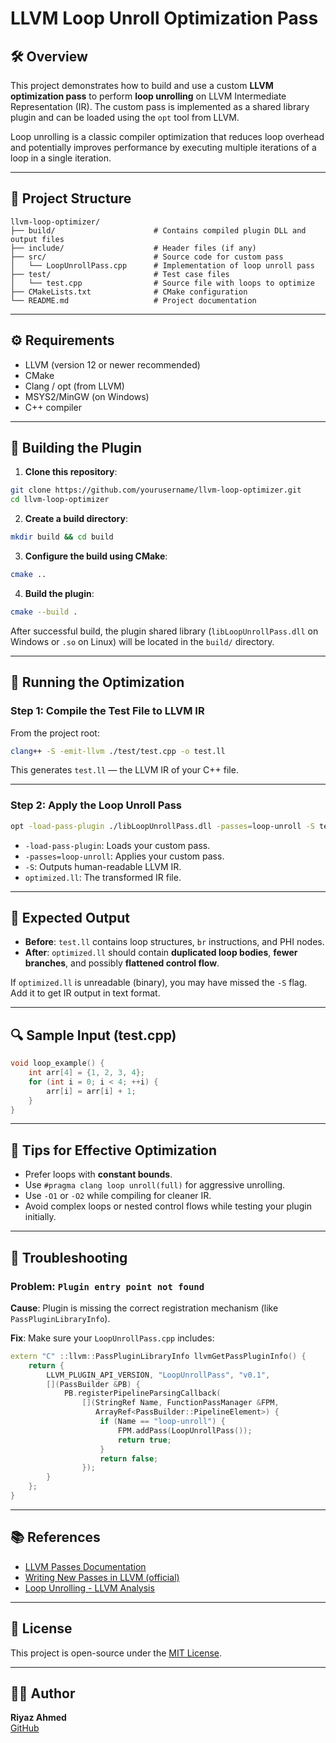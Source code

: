 
# LLVM Loop Unroll Optimization Pass

## 🛠️ Overview

This project demonstrates how to build and use a custom **LLVM optimization pass** to perform **loop unrolling** on LLVM Intermediate Representation (IR). The custom pass is implemented as a shared library plugin and can be loaded using the `opt` tool from LLVM.

Loop unrolling is a classic compiler optimization that reduces loop overhead and potentially improves performance by executing multiple iterations of a loop in a single iteration.

---

## 📁 Project Structure

```
llvm-loop-optimizer/
├── build/                      # Contains compiled plugin DLL and output files
├── include/                    # Header files (if any)
├── src/                        # Source code for custom pass
│   └── LoopUnrollPass.cpp      # Implementation of loop unroll pass
├── test/                       # Test case files
│   └── test.cpp                # Source file with loops to optimize
├── CMakeLists.txt              # CMake configuration
└── README.md                   # Project documentation
```

---

## ⚙️ Requirements

- LLVM (version 12 or newer recommended)
- CMake
- Clang / opt (from LLVM)
- MSYS2/MinGW (on Windows)
- C++ compiler

---

## 🧰 Building the Plugin

1. **Clone this repository**:

```bash
git clone https://github.com/yourusername/llvm-loop-optimizer.git
cd llvm-loop-optimizer
```

2. **Create a build directory**:

```bash
mkdir build && cd build
```

3. **Configure the build using CMake**:

```bash
cmake ..
```

4. **Build the plugin**:

```bash
cmake --build .
```

After successful build, the plugin shared library (`libLoopUnrollPass.dll` on Windows or `.so` on Linux) will be located in the `build/` directory.

---

## 🧪 Running the Optimization

### Step 1: Compile the Test File to LLVM IR

From the project root:

```bash
clang++ -S -emit-llvm ./test/test.cpp -o test.ll
```

This generates `test.ll` — the LLVM IR of your C++ file.

---

### Step 2: Apply the Loop Unroll Pass

```bash
opt -load-pass-plugin ./libLoopUnrollPass.dll -passes=loop-unroll -S test.ll -o optimized.ll
```

- `-load-pass-plugin`: Loads your custom pass.
- `-passes=loop-unroll`: Applies your custom pass.
- `-S`: Outputs human-readable LLVM IR.
- `optimized.ll`: The transformed IR file.

---

## 🧾 Expected Output

- **Before**: `test.ll` contains loop structures, `br` instructions, and PHI nodes.
- **After**: `optimized.ll` should contain **duplicated loop bodies**, **fewer branches**, and possibly **flattened control flow**.

If `optimized.ll` is unreadable (binary), you may have missed the `-S` flag. Add it to get IR output in text format.

---

## 🔍 Sample Input (test.cpp)

```cpp
void loop_example() {
    int arr[4] = {1, 2, 3, 4};
    for (int i = 0; i < 4; ++i) {
        arr[i] = arr[i] + 1;
    }
}
```

---

## 🧠 Tips for Effective Optimization

- Prefer loops with **constant bounds**.
- Use `#pragma clang loop unroll(full)` for aggressive unrolling.
- Use `-O1` or `-O2` while compiling for cleaner IR.
- Avoid complex loops or nested control flows while testing your plugin initially.

---

## 🐛 Troubleshooting

### Problem: `Plugin entry point not found`

**Cause**: Plugin is missing the correct registration mechanism (like `PassPluginLibraryInfo`).

**Fix**: Make sure your `LoopUnrollPass.cpp` includes:

```cpp
extern "C" ::llvm::PassPluginLibraryInfo llvmGetPassPluginInfo() {
    return {
        LLVM_PLUGIN_API_VERSION, "LoopUnrollPass", "v0.1",
        [](PassBuilder &PB) {
            PB.registerPipelineParsingCallback(
                [](StringRef Name, FunctionPassManager &FPM,
                   ArrayRef<PassBuilder::PipelineElement>) {
                    if (Name == "loop-unroll") {
                        FPM.addPass(LoopUnrollPass());
                        return true;
                    }
                    return false;
                });
        }
    };
}
```

---

## 📚 References

- [LLVM Passes Documentation](https://llvm.org/docs/WritingAnLLVMPass.html)
- [Writing New Passes in LLVM (official)](https://llvm.org/docs/NewPassManager.html)
- [Loop Unrolling - LLVM Analysis](https://llvm.org/docs/LoopUnroll.html)

---

## 📃 License

This project is open-source under the [MIT License](LICENSE).

---

## 👨‍💻 Author

**Riyaz Ahmed**  
[GitHub](https://github.com/RiaAug24)

